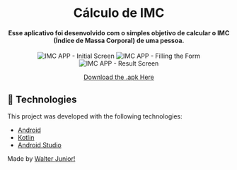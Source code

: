 <h1 align="center">
    Cálculo de IMC
</h1>

<h4 align="center">
  Esse aplicativo foi desenvolvido com o simples objetivo de calcular o IMC (Índice de Massa Corporal) de uma pessoa.
</h4>

<p align="center">
    <img alt="IMC APP - Initial Screen" src="https://user-images.githubusercontent.com/41929586/83837690-720a3700-a6cd-11ea-9abc-8f7dfcb8d489.png"/>
    <img alt="IMC APP - Filling the Form" src="https://user-images.githubusercontent.com/41929586/83837693-746c9100-a6cd-11ea-8ac1-940f656d9864.png"/>
    <img alt="IMC APP - Result Screen" src="https://user-images.githubusercontent.com/41929586/83837695-76ceeb00-a6cd-11ea-9e57-b1c7b7a06c01.png"/>
</p>
<p align="center">
  <a href="https://drive.google.com/drive/folders/1U5X1xgt-JwiUgW72Ft6ORi66QI8wBCYf?usp=sharing" target="_blank">Download the .apk Here</a>
</p>

## :rocket: Technologies

This project was developed with the following technologies:

-  [Android](https://www.android.com/intl/pt-BR_br/)
-  [Kotlin](https://kotlinlang.org/)
-  [Android Studio](https://developer.android.com/studio)

Made by [Walter Junior!](https://www.linkedin.com/in/walter-paes/)

